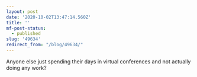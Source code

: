 ```yaml
---
layout: post
date: '2020-10-02T13:47:14.560Z'
title: ''
mf-post-status:
  - published
slug: '49634'
redirect_from: "/blog/49634/"
---
```

Anyone else just spending their days in virtual conferences and not actually doing any work?
